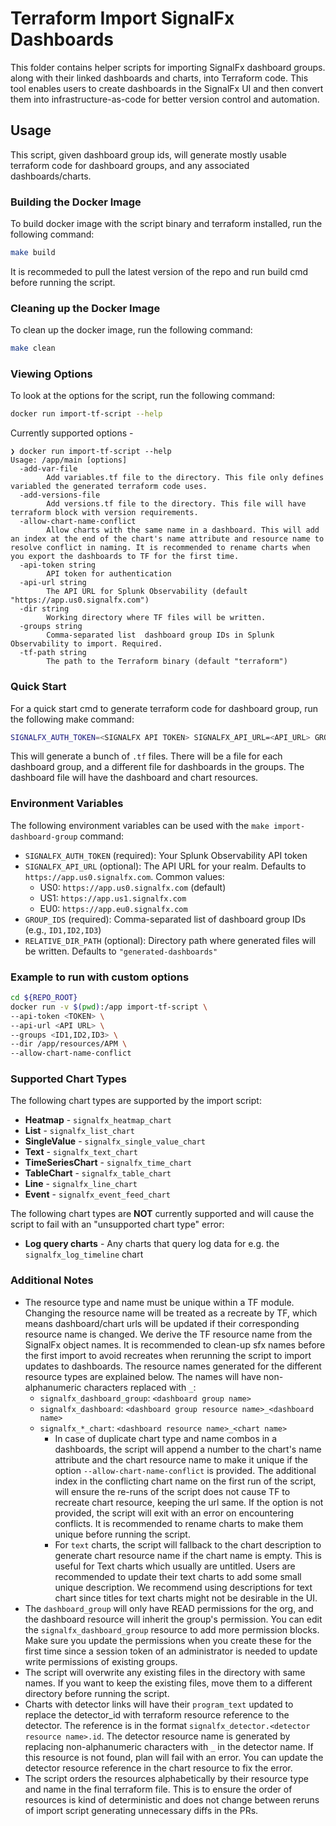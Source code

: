 # Terraform Import SignalFx Dashboards

This folder contains helper scripts for importing SignalFx dashboard groups. along with their linked dashboards and charts, into Terraform code. This tool enables users to create dashboards in the SignalFx UI and then convert them into infrastructure-as-code for better version control and automation.

## Usage

This script, given dashboard group ids, will generate mostly usable terraform code for dashboard groups, and any associated dashboards/charts.

### Building the Docker Image

To build docker image with the script binary and terraform installed, run the following command:

```sh
make build
```

It is recommeded to pull the latest version of the repo and run build cmd before running the script.

### Cleaning up the Docker Image

To clean up the docker image, run the following command:

```sh
make clean
```

### Viewing Options

To look at the options for the script, run the following command:

```sh
docker run import-tf-script --help
```

Currently supported options -

```
❯ docker run import-tf-script --help
Usage: /app/main [options]
  -add-var-file
        Add variables.tf file to the directory. This file only defines variabled the generated terraform code uses.
  -add-versions-file
        Add versions.tf file to the directory. This file will have terraform block with version requirements.
  -allow-chart-name-conflict
        Allow charts with the same name in a dashboard. This will add an index at the end of the chart's name attribute and resource name to resolve conflict in naming. It is recommended to rename charts when you export the dashboards to TF for the first time.
  -api-token string
        API token for authentication
  -api-url string
        The API URL for Splunk Observability (default "https://app.us0.signalfx.com")
  -dir string
        Working directory where TF files will be written.
  -groups string
        Comma-separated list  dashboard group IDs in Splunk Observability to import. Required.
  -tf-path string
        The path to the Terraform binary (default "terraform")
```

### Quick Start

For a quick start cmd to generate terraform code for dashboard group, run the following make command:

```sh
SIGNALFX_AUTH_TOKEN=<SIGNALFX API TOKEN> SIGNALFX_API_URL=<API_URL> GROUP_IDS=<ID1,ID2> RELATIVE_DIR_PATH=resources/Dashboards make import-dashboard-group
```

This will generate a bunch of `.tf` files. There will be a file for each dashboard group, and a different file for dashboards in the groups. The dashboard file will have the dashboard and chart resources.

### Environment Variables

The following environment variables can be used with the `make import-dashboard-group` command:

- `SIGNALFX_AUTH_TOKEN` (required): Your Splunk Observability API token
- `SIGNALFX_API_URL` (optional): The API URL for your realm. Defaults to `https://app.us0.signalfx.com`. Common values:
  - US0: `https://app.us0.signalfx.com` (default)
  - US1: `https://app.us1.signalfx.com`  
  - EU0: `https://app.eu0.signalfx.com`
- `GROUP_IDS` (required): Comma-separated list of dashboard group IDs (e.g., `ID1,ID2,ID3`)
- `RELATIVE_DIR_PATH` (optional): Directory path where generated files will be written. Defaults to `"generated-dashboards"`

### Example to run with custom options

```sh
cd ${REPO_ROOT}
docker run -v $(pwd):/app import-tf-script \
--api-token <TOKEN> \
--api-url <API URL> \
--groups <ID1,ID2,ID3> \
--dir /app/resources/APM \
--allow-chart-name-conflict
```

### Supported Chart Types

The following chart types are supported by the import script:
- **Heatmap** - `signalfx_heatmap_chart`
- **List** - `signalfx_list_chart` 
- **SingleValue** - `signalfx_single_value_chart`
- **Text** - `signalfx_text_chart`
- **TimeSeriesChart** - `signalfx_time_chart`
- **TableChart** - `signalfx_table_chart`
- **Line** - `signalfx_line_chart`
- **Event** - `signalfx_event_feed_chart`

The following chart types are **NOT** currently supported and will cause the script to fail with an "unsupported chart type" error:
- **Log query charts** - Any charts that query log data for e.g. the `signalfx_log_timeline` chart

### Additional Notes

- The resource type and name must be unique within a TF module. Changing the resource name will be treated as a recreate by TF, which means dashboard/chart urls will be updated if their corresponding resource name is changed. We derive the TF resource name from the SignalFx object names. It is recommended to clean-up sfx names before the first import to avoid recreates when rerunning the script to import updates to dashboards. The resource names generated for the different resource types are explained below. The names will have non-alphanumeric characters replaced with `_`:
  - `signalfx_dashboard_group`: `<dashboard group name>`
  - `signalfx_dashboard`: `<dashboard group resource name>_<dashboard name>`
  - `signalfx_*_chart`: `<dashboard resource name>_<chart name>`
    - In case of duplicate chart type and name combos in a dashboards, the script will append a number to the chart's name attribute and the chart resource name to make it unique if the option `--allow-chart-name-conflict` is provided. The additional index in the conflicting chart name on the first run of the script, will ensure the re-runs of the script does not cause TF to recreate chart resource, keeping the url same. If the option is not provided, the script will exit with an error on encountering conflicts. It is recommended to rename charts to make them unique before running the script.
    - For `text` charts, the script will fallback to the chart description to generate chart resource name if the chart name is empty. This is useful for Text charts which usually are untitled. Users are recommended to update their text charts to add some small unique description. We recommend using descriptions for text chart since titles for text charts might not be desirable in the UI.
- The `dashboard_group` will only have READ permissions for the org, and the dashboard resource will inherit the group's permission. You can edit the `signalfx_dashboard_group` resource to add more permission blocks. Make sure you update the permissions when you create these for the first time since a session token of an administrator is needed to update write permissions of existing groups.
- The script will overwrite any existing files in the directory with same names. If you want to keep the existing files, move them to a different directory before running the script.
- Charts with detector links will have their `program_text` updated to replace the detector_id with terraform resource reference to the detector. The reference is in the format `signalfx_detector.<detector resource name>.id`. The detector resource name is generated by replacing non-alphanumeric characters with `_` in the detector name. If this resource is not found, plan will fail with an error. You can  update the detector resource reference in the chart resource to fix the error.
- The script orders the resources alphabetically by their resource type and name in the final terraform file. This is to ensure the order of resources is kind of deterministic and does not change between reruns of import script generating unnecessary diffs in the PRs.
